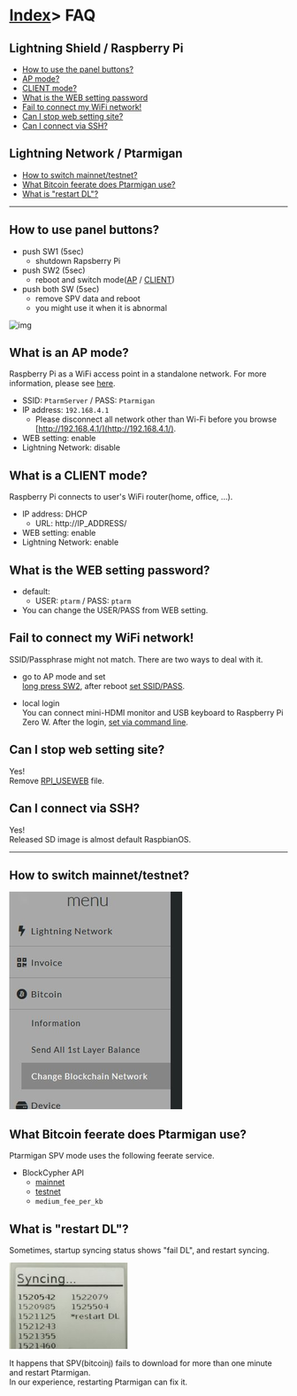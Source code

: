 # [Index](index.html)> FAQ

## Lightning Shield / Raspberry Pi

* [How to use the panel buttons?](#how-to-use-the-panel-buttons)
* [AP mode?](#ap-mode)
* [CLIENT mode?](#client-mode)
* [What is the WEB setting password](#what-is-the-web-setting-password)
* [Fail to connect my WiFi network!](#fail-to-connect-my-wifi-network)
* [Can I stop web setting site?](#can-i-stop-web-setting-site)
* [Can I connect via SSH?](#can-i-connect-via-ssh)

## Lightning Network / Ptarmigan

* [How to switch mainnet/testnet?](#how-to-switch-mainnettestnet)
* [What Bitcoin feerate does Ptarmigan use?](#what-bitcoin-feerate-does-ptarmigan-use)
* [What is "restart DL"?](#what-is-restartdl)

----

## How to use panel buttons?

* push SW1 (5sec)
  - shutdown Rapsberry Pi
* push SW2 (5sec)
  - reboot and switch mode([AP](#ap-mode) / [CLIENT](#client-mode))
* push both SW (5sec)
  - remove SPV data and reboot
  - you might use it when it is abnormal

![img](images/panel.jpg)

## What is an AP mode?

Raspberry Pi as a WiFi access point in a standalone network. For more information, please see [here](https://www.raspberrypi.org/documentation/configuration/wireless/access-point.md).

* SSID: `PtarmServer` / PASS: `Ptarmigan`
* IP address: `192.168.4.1`
  * Please disconnect all network other than Wi-Fi before you browse [http://192.168.4.1/](http://192.168.4.1/).
* WEB setting: enable
* Lightning Network: disable

## What is a CLIENT mode?

Raspberry Pi connects to user's WiFi router(home, office, ...).

* IP address: DHCP
  * URL: http://IP_ADDRESS/
* WEB setting: enable
* Lightning Network: enable

## What is the WEB setting password?

* default:
  * USER: `ptarm` / PASS: `ptarm`
* You can change the USER/PASS from WEB setting.

## Fail to connect my WiFi network!

SSID/Passphrase might not match.  There are two ways to deal with it.

* go to AP mode and set  
  [long press SW2](#how-to-use-the-buttons), after reboot [set SSID/PASS](setup_raspi.md#wifi-setting-and-reboot-client-mode).

* local login  
  You can connect mini-HDMI monitor and USB keyboard to Raspberry Pi Zero W.
  After the login, [set via command line](https://www.raspberrypi.org/documentation/configuration/wireless/wireless-cli.md).

## Can I stop web setting site?

Yes!  
Remove [RPI_USEWEB](control_file.md#rpi_useweb) file.

## Can I connect via SSH?

Yes!  
Released SD image is almost default RaspbianOS.

----

## How to switch mainnet/testnet?

![img](images/mainnet_testnet.jpg)

## What Bitcoin feerate does Ptarmigan use?

Ptarmigan SPV mode uses the following feerate service.

* BlockCypher API
  * [mainnet](https://api.blockcypher.com/v1/btc/main)
  * [testnet](https://api.blockcypher.com/v1/btc/test3)
  * `medium_fee_per_kb`

## What is "restart DL"?

Sometimes, startup syncing status shows "fail DL", and restart syncing.  
   
![fail DL](images/fail_dl.jpg)

It happens that SPV(bitcoinj) fails to download for more than one minute and restart Ptarmigan.  
In our experience, restarting Ptarmigan can fix it.
